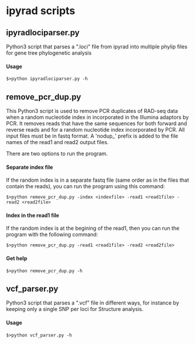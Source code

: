 # ipyrad scripts

## ipyradlociparser.py

Python3 script that parses a ".loci" file from ipyrad into multiple phylip files for gene tree phylogenetic analysis

#### Usage

```$>python ipyradlociparser.py -h```


## remove_pcr_dup.py

This Python3 script is used to remove PCR duplicates of RAD-seq data when a random nucleotide index in incorporated in the Illumina adaptors by PCR. It removes reads that have the same sequences for both forward and reverse reads and for a random nucleotide index incorporated by PCR. All input files must be in fastq format. A 'nodup_' prefix is added to the file names of the read1 and read2 output files.

There are two options to run the program. 

#### Separate index file

If the random index is in a separate fastq file (same order as in the files that contain the reads), you can run the program using this command:

```$>python remove_pcr_dup.py -index <indexfile> -read1 <read1file> -read2 <read2file>```

#### Index in the read1 file

If the random index is at the begining of the read1, then you can run the program with the following command:

```$>python remove_pcr_dup.py -read1 <read1file> -read2 <read2file>```

#### Get help

```$>python remove_pcr_dup.py -h```

## vcf_parser.py

Python3 script that parses a ".vcf" file in different ways, for instance by keeping only a single SNP per loci for Structure analysis.

#### Usage

```$>python vcf_parser.py -h```


